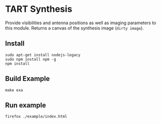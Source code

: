 # TART Synthesis

Provide visibilities and antenna positions as well as imaging parameters to this module. Returns a canvas of the synthesis image (`dirty image`).

## Install

```
sudo apt-get install nodejs-legacy
sudo npm install npm -g
npm install
```

## Build Example


```
make exa
```

## Run example
```
firefox ./example/index.html
```
